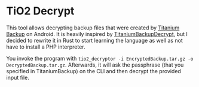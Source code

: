 # TiO2 Decrypt

This tool allows decrypting backup files that were created by 
[Titanium Backup](https://play.google.com/store/apps/details?id=com.keramidas.TitaniumBackup) on Android.
It is heavily inspired by [TitaniumBackupDecrypt](https://github.com/bhafer/TitaniumBackupDecrypt), but I decided
to rewrite it in Rust to start learning the language as well as not have to install a PHP interpreter.

You invoke the program with `tio2_decryptor -i EncryptedBackup.tar.gz -o DecryptedBackup.tar.gz`.
Afterwards, it will ask the passphrase (that you specified in TitaniumBackup) on the CLI and then decrypt the provided
input file.